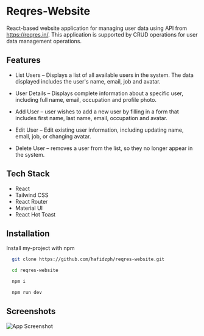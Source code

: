 
# Reqres-Website

React-based website application for managing user data using API from https://reqres.in/. This application is supported by CRUD operations for user data management operations.

## Features

- List Users – Displays a list of all available users in the system. The data displayed includes the user's name, email, job and avatar.

- User Details – Displays complete information about a specific user, including full name, email, occupation and profile photo.

- Add User – user wishes to add a new user by filling in a form that includes first name, last name, email, occupation and avatar.

- Edit User – Edit existing user information, including updating name, email, job, or changing avatar.

- Delete User – removes a user from the list, so they no longer appear in the system.

## Tech Stack

- React
- Tailwind CSS
- React Router
- Material UI
- React Hot Toast


## Installation

Install my-project with npm

```bash
  git clone https://github.com/hafidzph/reqres-website.git
```
```bash
  cd reqres-website
```
```bash
  npm i
```
```bash
  npm run dev
```
    
## Screenshots

![App Screenshot](https://snipboard.io/cCMjBR.jpg)
